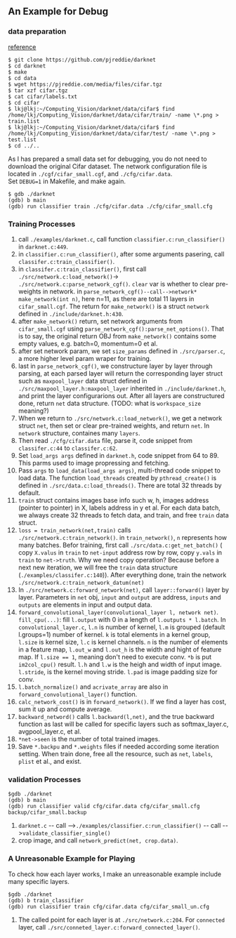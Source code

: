## An Example for Debug
### data preparation
[reference](https://pjreddie.com/darknet/train-cifar/)
```
$ git clone https://github.com/pjreddie/darknet
$ cd darknet
$ make
$ cd data
$ wget https://pjreddie.com/media/files/cifar.tgz
$ tar xzf cifar.tgz
$ cat cifar/labels.txt
$ cd cifar
$ lkj@lkj:~/Computing_Vision/darknet/data/cifar$ find /home/lkj/Computing_Vision/darknet/data/cifar/train/ -name \*.png > train.list
$ lkj@lkj:~/Computing_Vision/darknet/data/cifar$ find /home/lkj/Computing_Vision/darknet/data/cifar/test/ -name \*.png > test.list
$ cd ../..
```
As I has prepared a small data set for debugging, you do not need to download the original Cifar dataset. The network configuration file is located in `./cgf/cifar_small.cgf`, and `./cfg/cifar.data`.  
Set `DEBUG=1` in Makefile, and make again.
```
$ gdb ./darknet
(gdb) b main
(gdb) run classifier train ./cfg/cifar.data ./cfg/cifar_small.cfg
```
### Training Processes
1. call `./examples/darknet.c`, call function `classifier.c:run_classifier()` in `darknet.c:449`.
2. in `classifier.c:run_classifier()`, after some arguments pasering, call `classifer.c:train_classifier()`.
3. in `classifer.c:train_classifier()`, first call `./src/network.c:load_network()`-> `./src/network.c:parse_network_cgf()`.
`clear` var is whether to clear pre-weights in network. in `parse_network_cgf()--call-->network* make_network(int n)`, here n=11, as there are total 11 layers in `cifar_small.cgf`. The return for `make_network()` is a struct `network` defined in `./include/darknet.h:430`.
4. after `make_network()` return, set network arguments from `cifar_small.cgf` using `parse_network_cgf():parse_net_options()`. That is to say, the original return OBJ from `make_network()` contains some empty values, e.g. batch=0, momentum=0 et al.
5. after set network param, we set `size_params` defined in `./src/parser.c`, a more higher level param wraper for training.
6. last in `parse_network_cgf()`, we constructure layer by layer through parsing, at each parsed layer will return the corresponding layer struct such as `maxpool_layer` data struct defined in `./src/maxpool_layer.h:maxpool_layer` inherited in `./include/darknet.h`, and print the layer configurarions out. After all layers are constructured done, return `net` data structure. (TODO: what is `workspace_size` meaning?)
7. When we return to `./src/network.c:load_network()`, we get a network struct `net`, then set or clear pre-trained weights, and return `net`. In `network` structure, containes many `layers`. 
8. Then read `./cfg/cifar.data` file, parse it, code snippet from `classifer.c:44` to `classifer.c:62`.
9. Set `load_args args` defined in `darknet.h`, code snippet from 64 to 89. This parms used to image propressing and fetching.
10. Pass `args` to `load_data(load_args args)`, multi-thread code snippet to load data. The function `load_threads` created by `pthread_create()` is defined in `./src/data.c:load_threads()`. There are total 32 threads by default.
11. `train` struct contains images base info such w, h, images address (pointer to pointer) in X, labels address in y et al. For each data batch, we always create 32 threads to fetch data, and train, and free `train` data struct.
12. `loss = train_network(net,train)` calls `./src/network.c:train_network()`. in `train_network()`, `n` represents how many batches. Befor training, first call `./src/data.c:get_net_batch()` ( copy `X.valus` in `train` to `net-input` address row by row, copy `y.vals` in `train` to `net->truth`. Why we need copy operation? Because before a next new iteration, we will free the `train` data structure (`./examples/classifer.c:140`)). After everything done, train the network `./src/network.c:train_network_datum(net)`
13. In `./src/network.c:forward_network(net)`, call `layer::forward()` layer by layer. Parameters in `net` obj, `input` and `output` are address, `inputs` and `outputs` are elements in input and output data.
14. `forward_convolutional_layer(convolutional_layer l, network net)`. `fill_cpu(...)`: fill `l.output` with 0 in a length of `l.outputs * l.batch`. In `convolutional_layer.c`, `l.n` is number of kernel, `l.m` is grouped (default l.groups=1) number of kernel. `k` is total elements in a kernel group, `l.size` is kernel size, `l.c` is kernel channels. `n` is the number of elements in a feature map, `l.out_w` and `l.out_h` is the width and hight of feature map. If `l.size == 1`, meaning don't need to execute conv. `*b` is put `im2col_cpu()` result. `l.h` and `l.w` is the heigh and width of input image. `l.stride`, is the kernel moving stride. `l.pad` is image padding size for conv.
15. `l.batch_normalize()` and `acrivate_array` are also in `forward_convolutional_layer()` function.
16. `calc_network_cost()` is in `forward_network()`. If we find a layer has cost, sum it up and compute average.
17. `backward_netword()` calls `l.backward(l,net)`, and the true backward function as last will be called for specific layers such as softmax_layer.c, avgpool_layer.c, et al.
18. `*net->seen` is the number of total trained images.
19. Save `*.backpu` and `*.weights` files if needed according some iteration setting. When train done, free all the resource, such as `net`, `labels`, `plist` et al., and exist.

### validation Processes
```
$gdb ./darknet
(gdb) b main
(gdb) run classifier valid cfg/cifar.data cfg/cifar_small.cfg backup/cifar_small.backup
```
1. `darknet.c` -- call -->`./examples/classifier.c:run_classifier()` -- call -->`validate_classifier_single()`
2. crop image, and call `network_predict(net, crop.data)`.

### A Unreasonable Example for Playing
To check how each layer works, I make an unreasonable example include many specific layers.
```
$gdb ./darknet
(gdb) b train_classifier
(gdb) run classifier train cfg/cifar.data cfg/cifar_small_un.cfg 
```
1. The called point for each layer is at `./src/network.c:204`. For `connected` layer, call `./src/conneted_layer.c:forward_connected_layer()`.
